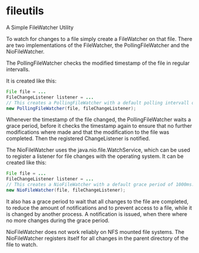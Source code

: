 fileutils
=========

A Simple FileWatcher Utility

To watch for changes to a file simply create a FileWatcher on that file.
There are two implementations of the FileWatcher, the PollingFileWatcher and the NioFileWatcher.

The PollingFileWatcher checks the modified timestamp of the file in regular intervalls.

It is created like this:

```java
File file = ...
FileChangeListener listener = ...
// This creates a PollingFileWatcher with a default polling intervall of 500ms and a default grace period of 1000ms.
new PollingFileWatcher(file, fileChangeListener);
```

Whenever the timestamp of the file changed, the PollingFileWatcher waits a grace period, before
it checks the timestamp again to ensure that no further modifications where made and that the modification to the file was completed.
Then the registered ChangeListener is notified.

The NioFileWatcher uses the java.nio.file.WatchService, which can be used to register a listener for file changes with the operating system.
It can be created like this:

```java
File file = ...
FileChangeListener listener = ...
// This creates a NioFileWatcher with a default grace period of 1000ms.
new NioFileWatcher(file, fileChangeListener);
```

It also has a grace period to wait that all changes to the file are completed, to reduce the amount of notifications and to prevent
access to a file, while it is changed by another process. A notification is issued, when there where no more changes during the grace period.

NioFileWatcher does not work reliably on NFS mounted file systems.
The NioFileWatcher registers itself for all changes in the parent directory of the file to watch.
